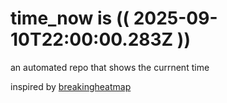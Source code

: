 # time_now is (( 2025-09-10T22:00:00.283Z ))

an automated repo that shows the currnent time

inspired by [breakingheatmap](https://github.com/breakingheatmap/breakingheatmap)